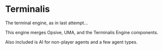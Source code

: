 # Terminalis
The terminal engine, as in last attempt... 

This engine merges Opsive, UMA, and the Terminalis Engine components.

Also included is AI for non-player agents and a few agent types.
